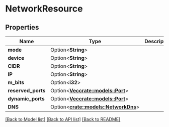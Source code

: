 # NetworkResource

## Properties

Name | Type | Description | Notes
------------ | ------------- | ------------- | -------------
**mode** | Option<**String**> |  | [optional]
**device** | Option<**String**> |  | [optional]
**CIDR** | Option<**String**> |  | [optional]
**IP** | Option<**String**> |  | [optional]
**m_bits** | Option<**i32**> |  | [optional]
**reserved_ports** | Option<[**Vec<crate::models::Port>**](Port.md)> |  | [optional]
**dynamic_ports** | Option<[**Vec<crate::models::Port>**](Port.md)> |  | [optional]
**DNS** | Option<[**crate::models::NetworkDns**](NetworkDns.md)> |  | [optional]

[[Back to Model list]](../README.md#documentation-for-models) [[Back to API list]](../README.md#documentation-for-api-endpoints) [[Back to README]](../README.md)


